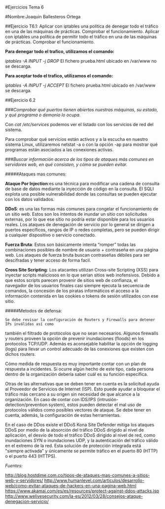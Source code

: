 #Ejercicios Tema 6

#Nombre:Joaquin Ballesteros Ortega





##Ejercicio T6.1: Aplicar con iptables una política de denegar todo el tráfico en una de las máquinas de prácticas. Comprobar el funcionamiento. Aplicar con iptables una política de permitir todo el tráfico en una de las máquinas de prácticas. Comprobar el funcionamiento.

**Para denegar todo el trafico, utilizamos el comando:** 

*iptables -A INPUT -j DROP* El fichero prueba.html ubicado en /var/www no se descarga.

**Para aceptar todo el trafico, utilizamos el comando:**

*iptables -A INPUT -j ACCEPT* El fichero prueba.html ubicado en /var/www se descarga.



##Ejercicio 6.2

###*Comprobar qué puertos tienen abiertos nuestras máquinas, su estado, y qué programa o demonio lo ocupa.*

Con *cat /etc/services* podemos ver el listado con los servicios de red del sistema.

Para comprobar qué servicios están activos y a la escucha en nuestro sistema Linux, utilizaremos netstat
 -a o con la opción -ap para mostrar qué programas están asociados a las conexiones activas.



###*Buscar información acerca de los tipos de ataques más comunes en servidores web,
 en qué consisten, y cómo se pueden evitar.*

#####Ataques mas comunes:

**Ataque Por Injection**:es una técnica para modificar una cadena de consulta de base de datos mediante la inyección de código en la consulta.
 El SQLI explota una posible vulnerabilidad donde las consultas se pueden ejecutar con los datos validados.

**DDoS**: es una las formas más comunes para congelar el funcionamiento de un sitio web. Estos son los intentos de inundar un sitio con solicitudes externas, por lo que ese sitio no podría estar disponible para los usuarios reales. Los ataques de denegación de servicio por lo general se dirigen a puertos específicos, rangos de IP o redes completas, 
pero se pueden dirigir a cualquier dispositivo o servicio conectado.

**Fuerza Bruta**: Estos son básicamente intenta “romper” todas las combinaciones posibles de nombre de usuario + contraseña en una página web. Los ataques de fuerza bruta buscan contraseñas débiles para ser descifradas y tener acceso de forma facil. 

**Cross Site Scripting**: Los atacantes utilizan Cross-site Scripting (XSS) para inyectar scripts maliciosos en lo que serían sitios web inofensivos. Debido a que estos scripts parecen provenir de sitios web de confianza, el navegador de los usuarios finales casi siempre ejecuta la secuencia de comandos, la concesión de los piratas informáticos el acceso a la
 información contenida en las cookies o tokens de sesión utilizados con ese sitio.




#####Metodos de defensa:

	Se debe revisar la configuración de Routers y Firewalls para detener  IPs inválidas así como 
también el filtrado de protocolos que no sean necesarios. Algunos firewalls y routers proveen la opción
 de prevenir inundaciones (floods) en los protocolos TCP/UDP. Además es aconsejable habilitar la opción 
de logging (logs) para llevar un control adecuado de las conexiones que existen con dichos routers.


Cómo medida de respuesta es muy importante contar con un plan de respuesta a incidentes. Si ocurre algún hecho de este tipo, cada persona dentro de la organización debería saber cuál es su función específica.

Otras de las alternativas que se deben tener en cuenta es la solicitud ayuda al Proveedor de Servicios de Internet (ISP). Esto puede ayudar a bloquear el tráfico más cercano a su origen sin necesidad de que alcance a la organización.
En caso de contar con IDS/IPS (intrusión-detection/prevention system), estos pueden detectar el mal uso de protocolos válidos como posibles vectores de ataque. Se debe tener en cuenta, además, la configuración de estas herramientas.


En el caso de DDos existe el DDoS Kona Site Defender mitiga los ataques DDoS por medio de la absorción del tráfico DDoS 
dirigido al nivel de aplicación, el desvío de todo el tráfico DDoS dirigido al nivel de red, como inundaciones SYN o inundaciones UDP, y la autenticación del tráfico válido en el extremo de la red. Esta solución de protección integrada está "siempre activada" y únicamente se permite tráfico en el puerto 80 (HTTP) o el puerto 443 (HTTPS).



*Fuentes:*

http://blog.hostdime.com.co/tipos-de-ataques-mas-comunes-a-sitios-web-y-servidores/
http://www.humanlevel.com/articulos/desarrollo-web/como-evitar-ataques-de-hackers-en-una-pagina-web.html
https://www.akamai.com/es/es/resources/protect-against-ddos-attacks.jsp
http://www.welivesecurity.com/la-es/2012/03/28/consejos-ataque-denegacion-servicio/
